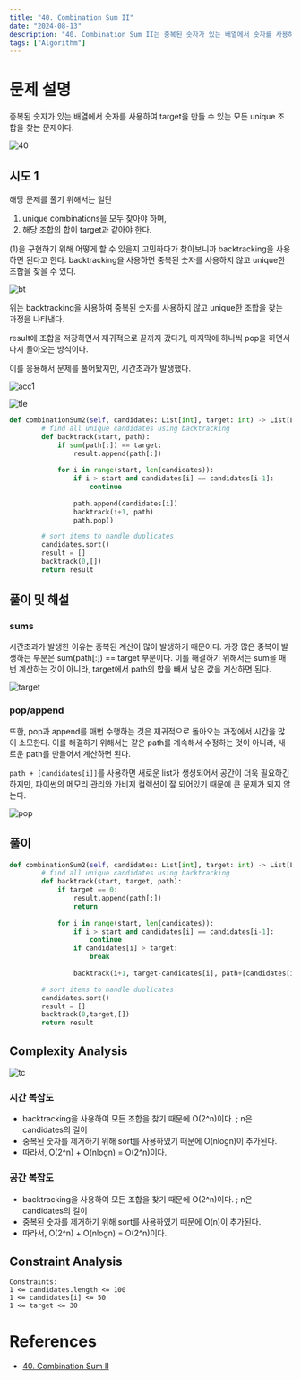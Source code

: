```yaml
---
title: "40. Combination Sum II"
date: "2024-08-13"
description: "40. Combination Sum II는 중복된 숫자가 있는 배열에서 숫자를 사용하여 target을 만들 수 있는 모든 unique 조합을 찾는 문제이다."
tags: ["Algorithm"]
---
```


# 문제 설명
중복된 숫자가 있는 배열에서 숫자를 사용하여 target을 만들 수 있는 모든 unique 조합을 찾는 문제이다.

![40](../../../images/LEET/40/40.png)

## 시도 1
해당 문제를 풀기 위해서는 일단 
1) unique combinations을 모두 찾아야 하며,
2) 해당 조합의 합이 target과 같아야 한다.

(1)을 구현하기 위해 어떻게 할 수 있을지 고민하다가 찾아보니까 backtracking을 사용하면 된다고 한다. backtracking을 사용하면 중복된 숫자를 사용하지 않고 unique한 조합을 찾을 수 있다.

![bt](../../../images/LEET/40/backtracking.png)

위는 backtracking을 사용하여 중복된 숫자를 사용하지 않고 unique한 조합을 찾는 과정을 나타낸다. 

result에 조합을 저장하면서 재귀적으로 끝까지 갔다가, 마지막에 하나씩 pop을 하면서 다시 돌아오는 방식이다.

이를 응용해서 문제를 풀어봤지만, 시간초과가 발생했다. 
    
    
![acc1](../../../images/LEET/40/acc1.png)

![tle](../../../images/LEET/40/tle.png)

```python
def combinationSum2(self, candidates: List[int], target: int) -> List[List[int]]:
        # find all unique candidates using backtracking
        def backtrack(start, path):
            if sum(path[:]) == target:
                result.append(path[:])
            
            for i in range(start, len(candidates)):
                if i > start and candidates[i] == candidates[i-1]:
                    continue
                
                path.append(candidates[i])
                backtrack(i+1, path)
                path.pop()

        # sort items to handle duplicates
        candidates.sort()
        result = []
        backtrack(0,[])
        return result
```

## 풀이 및 해설
### sums
시간초과가 발생한 이유는 중복된 계산이 많이 발생하기 때문이다. 가장 많은 중복이 발생하는 부분은 sum(path[:]) == target 부분이다. 이를 해결하기 위해서는 sum을 매번 계산하는 것이 아니라, target에서 path의 합을 빼서 남은 값을 계산하면 된다.

![target](../../../images/LEET/40/target.png)

### pop/append
또한, pop과 append를 매번 수행하는 것은 재귀적으로 돌아오는 과정에서 시간을 많이 소모한다. 이를 해결하기 위해서는 같은 path를 계속해서 수정하는 것이 아니라, 새로운 path를 만들어서 계산하면 된다.

`path + [candidates[i]]`를 사용하면 새로운 list가 생성되어서 공간이 더욱 필요하긴 하지만, 파이썬의 메모리 관리와 가비지 컬렉션이 잘 되어있기 때문에 큰 문제가 되지 않는다.

![pop](../../../images/LEET/40/popappend.png)

## 풀이
```python
def combinationSum2(self, candidates: List[int], target: int) -> List[List[int]]:
        # find all unique candidates using backtracking
        def backtrack(start, target, path):
            if target == 0:
                result.append(path[:])
                return
            
            for i in range(start, len(candidates)):
                if i > start and candidates[i] == candidates[i-1]:
                    continue
                if candidates[i] > target:
                    break
                
                backtrack(i+1, target-candidates[i], path+[candidates[i]])

        # sort items to handle duplicates
        candidates.sort()
        result = []
        backtrack(0,target,[])
        return result
```

## Complexity Analysis
![tc](../../../images/LEET/40/tc.png)

### 시간 복잡도
- backtracking을 사용하여 모든 조합을 찾기 때문에 O(2^n)이다. ; n은 candidates의 길이
- 중복된 숫자를 제거하기 위해 sort를 사용하였기 때문에 O(nlogn)이 추가된다.
- 따라서, O(2^n) + O(nlogn) = O(2^n)이다.

### 공간 복잡도
- backtracking을 사용하여 모든 조합을 찾기 때문에 O(2^n)이다. ; n은 candidates의 길이
- 중복된 숫자를 제거하기 위해 sort를 사용하였기 때문에 O(n)이 추가된다.
- 따라서, O(2^n) + O(nlogn) = O(2^n)이다.

## Constraint Analysis
```
Constraints:
1 <= candidates.length <= 100
1 <= candidates[i] <= 50
1 <= target <= 30
```

# References
- [40. Combination Sum II](https://leetcode.com/problems/combination-sum-ii/)